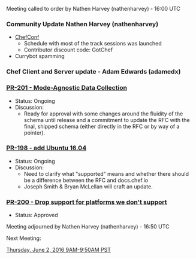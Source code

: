 Meeting called to order by Nathen Harvey (nathenharvey) - 16:00 UTC

### Community Update Nathen Harvey (nathenharvey)

* [ChefConf](https://chefconf.chef.io)
  * Schedule with most of the track sessions was launched
  * Contributor discount code:  GotChef
* Currybot spamming

### Chef Client and Server update - Adam Edwards (adamedx)

### [PR-201 - Mode-Agnostic Data Collection](https://github.com/chef/chef-rfc/pull/201)

* Status:  Ongoing
* Discussion:
  * Ready for approval with some changes around the fluidity of the schema until
  release and a commitment to update the RFC with the final, shipped schema
  (either directly in the RFC or by way of a pointer).

### [PR-198 - add Ubuntu 16.04](https://github.com/chef/chef-rfc/pull/198)

* Status:  Ongoing
* Discussion:
  * Need to clarify what "supported" means and whether there should be a difference between the RFC and docs.chef.io
  * Joseph Smith & Bryan McLellan will craft an update.

### [PR-200 - Drop support for platforms we don't support](https://github.com/chef/chef-rfc/pull/200)

* Status:  Approved

Meeting adjourned by Nathen Harvey (nathenharvey) - 16:50 UTC

Next Meeting:

[Thursday, June 2, 2016 9AM-9:50AM PST](http://everytimezone.com/#2016-6-2,240,cn3)
